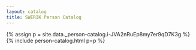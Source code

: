 ```yaml
---
layout: catalog
title: SWERIK Person Catalog
---
```

{% assign p = site.data._person-catalog.i-JVA2nRuEp8my7er9qD7K3g %}
{% include person-catalog.html p=p %}

